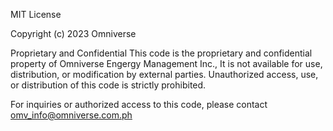 MIT License

Copyright (c) 2023 Omniverse

Proprietary and Confidential
This code is the proprietary and confidential property of Omniverse Engergy Management Inc., It is not available for use, distribution, or modification by external parties. Unauthorized access, use, or distribution of this code is strictly prohibited.

For inquiries or authorized access to this code, please contact omv_info@omniverse.com.ph

